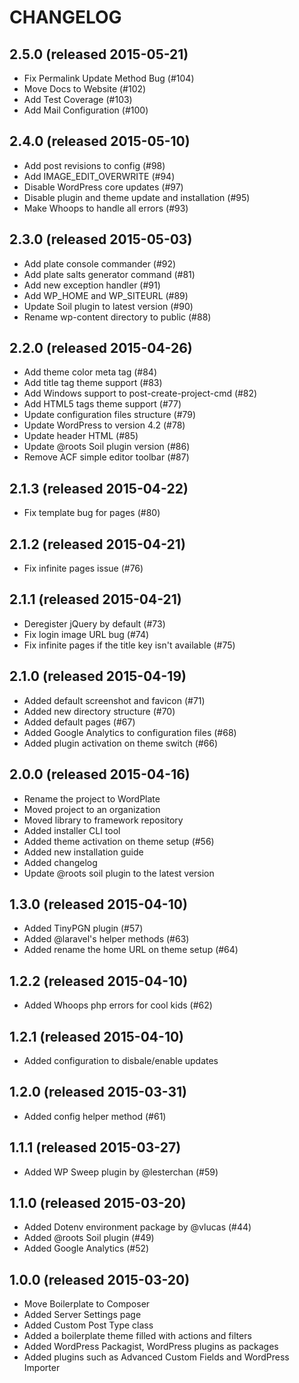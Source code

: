 # CHANGELOG

## 2.5.0 (released 2015-05-21)

- Fix Permalink Update Method Bug (#104)
- Move Docs to Website (#102)
- Add Test Coverage (#103)
- Add Mail Configuration (#100)

## 2.4.0 (released 2015-05-10)

- Add post revisions to config (#98)
- Add IMAGE_EDIT_OVERWRITE (#94)
- Disable WordPress core updates (#97)
- Disable plugin and theme update and installation (#95)
- Make Whoops to handle all errors (#93)

## 2.3.0 (released 2015-05-03)

- Add plate console commander (#92)
- Add plate salts generator command (#81)
- Add new exception handler (#91)
- Add WP_HOME and WP_SITEURL (#89)
- Update Soil plugin to latest version (#90)
- Rename wp-content directory to public (#88)

## 2.2.0 (released 2015-04-26)

- Add theme color meta tag (#84)
- Add title tag theme support (#83)
- Add Windows support to post-create-project-cmd (#82)
- Add HTML5 tags theme support (#77)
- Update configuration files structure (#79)
- Update WordPress to version 4.2 (#78)
- Update header HTML (#85)
- Update @roots Soil plugin version (#86)
- Remove ACF simple editor toolbar (#87)

## 2.1.3 (released 2015-04-22)

- Fix template bug for pages (#80)

## 2.1.2 (released 2015-04-21)

- Fix infinite pages issue (#76)

## 2.1.1 (released 2015-04-21)

- Deregister jQuery by default (#73)
- Fix login image URL bug (#74)
- Fix infinite pages if the title key isn't available (#75)

## 2.1.0 (released 2015-04-19)

- Added default screenshot and favicon (#71)
- Added new directory structure (#70)
- Added default pages (#67)
- Added Google Analytics to configuration files (#68)
- Added plugin activation on theme switch (#66)

## 2.0.0 (released 2015-04-16)

- Rename the project to WordPlate
- Moved project to an organization
- Moved library to framework repository
- Added installer CLI tool
- Added theme activation on theme setup (#56)
- Added new installation guide
- Added changelog
- Update @roots soil plugin to the latest version

## 1.3.0 (released 2015-04-10)

- Added TinyPGN plugin (#57)
- Added @laravel's helper methods (#63)
- Added rename the home URL on theme setup (#64)

## 1.2.2 (released 2015-04-10)

- Added Whoops php errors for cool kids (#62)

## 1.2.1 (released 2015-04-10)

- Added configuration to disbale/enable updates

## 1.2.0 (released 2015-03-31)

- Added config helper method (#61)

## 1.1.1 (released 2015-03-27)

- Added WP Sweep plugin by @lesterchan (#59)

## 1.1.0 (released 2015-03-20)

- Added Dotenv environment package by @vlucas (#44)
- Added @roots Soil plugin (#49)
- Added Google Analytics (#52)

## 1.0.0 (released 2015-03-20)

- Move Boilerplate to Composer
- Added Server Settings page
- Added Custom Post Type class
- Added a boilerplate theme filled with actions and filters
- Added WordPress Packagist, WordPress plugins as packages
- Added plugins such as Advanced Custom Fields and WordPress Importer
